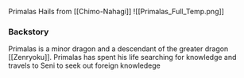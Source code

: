 Primalas Hails from [[Chimo-Nahagi]]
![[Primalas_Full_Temp.png]]

### Backstory

Primalas is a minor dragon and a descendant of the greater dragon [[Zenryoku]]. Primalas has spent his life searching for knowledge and travels to Seni to seek out foreign knowledege